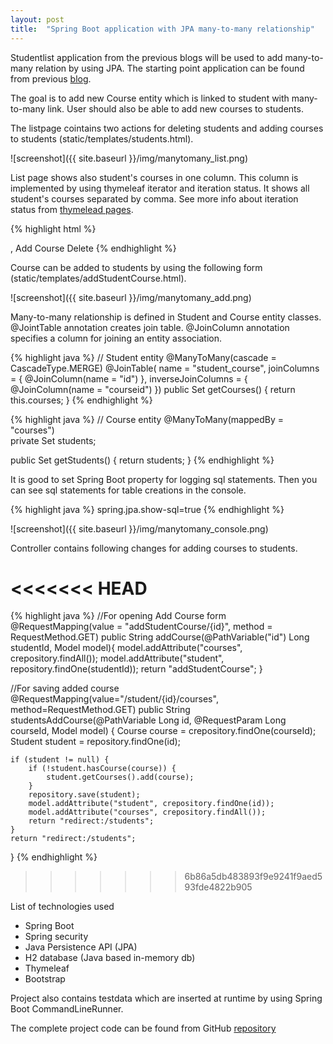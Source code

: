 ```yaml
---
layout: post
title:  "Spring Boot application with JPA many-to-many relationship"
---
```

Studentlist application from the previous blogs will be used to add many-to-many relation by using JPA. The starting point application can be found from previous [blog](/2016-06-16-crudboot-security).

The goal is to add new Course entity which is linked to student with many-to-many link. User should also be able to add new courses to students.

The listpage cointains two actions for deleting students and adding courses to students (static/templates/students.html).

![screenshot]({{ site.baseurl }}/img/manytomany_list.png)

List page shows also student's courses in one column. This column is implemented by using thymeleaf iterator and iteration status. It shows all student's courses separated by comma. See more info about iteration status from [thymelead pages](http://www.thymeleaf.org/doc/tutorials/2.1/usingthymeleaf.html#keeping-iteration-status).

{% highlight html %}
<tr th:each = "student : ${students}">
    <td th:text="${student.firstName} + ' ' + ${student.lastName}"></td>
    <td th:text="${student.email}"></td>
    <td th:text="${student.department}"></td>
    <td>
        <span th:each="course,iterStat : ${student.courses}">
        <span th:text="${course.name}"/><th:block th:if="${!iterStat.last}">,</th:block>
        </span>    		
    </td>
    <td>
        <a th:href="@{/addStudentCourse/{id}(id=${student.id})}" class="btn btn-success btn-xs">Add Course</a>
        <a th:href="@{/delete/{id}(id=${student.id})}" class="btn btn-danger btn-xs">Delete</a>
    </td>
</tr>
{% endhighlight %}

Course can be added to students by using the following form (static/templates/addStudentCourse.html).

![screenshot]({{ site.baseurl }}/img/manytomany_add.png)

Many-to-many relationship is defined in Student and Course entity classes. @JointTable annotation creates join table. @JoinColumn annotation specifies a column for joining an entity association.

{% highlight java %}
// Student entity
@ManyToMany(cascade = CascadeType.MERGE)
@JoinTable(
    name = "student_course", 
    joinColumns = { @JoinColumn(name = "id") }, 
    inverseJoinColumns = { @JoinColumn(name = "courseid") })
public Set<Course> getCourses() {
    return this.courses;
}
{% endhighlight %}

{% highlight java %}
// Course entity
@ManyToMany(mappedBy = "courses")    
private Set<Student> students;  
    
public Set<Student> getStudents() {
    return students;
}
{% endhighlight %}

It is good to set Spring Boot property for logging sql statements. Then you can see sql statements for table creations in the console.

{% highlight java %}
spring.jpa.show-sql=true
{% endhighlight %}

![screenshot]({{ site.baseurl }}/img/manytomany_console.png)

Controller contains following changes for adding courses to students.

<<<<<<< HEAD
=======
{% highlight java %}
//For opening Add Course form
@RequestMapping(value = "addStudentCourse/{id}", method = RequestMethod.GET)
public String addCourse(@PathVariable("id") Long studentId, Model model){
    model.addAttribute("courses", crepository.findAll());
	model.addAttribute("student", repository.findOne(studentId));
    return "addStudentCourse";
}
    
//For saving added course
@RequestMapping(value="/student/{id}/courses", method=RequestMethod.GET)
public String studentsAddCourse(@PathVariable Long id,
 @RequestParam Long courseId, Model model) {
	Course course = crepository.findOne(courseId);
	Student student = repository.findOne(id);

	if (student != null) {
		if (!student.hasCourse(course)) {
			student.getCourses().add(course);
		}
		repository.save(student);
		model.addAttribute("student", crepository.findOne(id));
		model.addAttribute("courses", crepository.findAll());
		return "redirect:/students";
	}
	return "redirect:/students";
} 
{% endhighlight %}
>>>>>>> 6b86a5db483893f9e9241f9aed593fde4822b905

List of technologies used


- Spring Boot
- Spring security
- Java Persistence API (JPA)
- H2 database (Java based in-memory db)
- Thymeleaf
- Bootstrap


Project also contains testdata which are inserted at runtime by using Spring Boot CommandLineRunner.

The complete project code can be found from GitHub [repository](https://github.com/juhahinkula/StudentCourseList.git)

